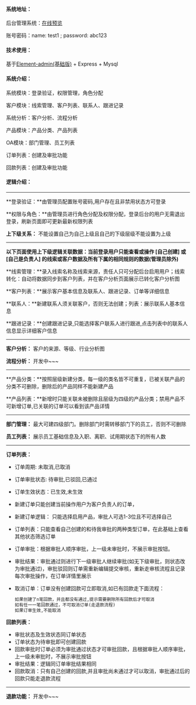 #### 系统地址：

后台管理系统：[在线预览](http://122.51.128.27:8080/)

账号密码：name: test1  ;	password: abc123

#### 技术使用：

基于[Element-admin(基础版)](https://github.com/PanJiaChen/vue-admin-template) +  Express  + Mysql

#### 系统介绍：

系统模块：登录验证，权限管理，角色分配

客户模块：线索管理、客户列表、联系人、跟进记录

系统分析：客户分析、流程分析

产品模块：产品分类、产品列表

OA模块：部门管理、员工列表

订单列表：创建及审批功能

回款列表：创建及审批功能

#### 逻辑介绍：

****

**登录验证：**由管理员配置账号密码,用户存在且非禁用状态方可登录	

**权限与角色：**由管理员进行角色分配及权限分配，登录后台的用户无需退出登录，刷新页面即可更新最新权限列表

**上下级关系：** 不能设置自己为自己上级且自己的下级层级不能设置为上级

****

**以下页面使用上下级逻辑关联数据：当前登录用户只能查看或操作 [自己创建] 或 [自己是负责人] 的线索或客户数据及所有下属的相同规则的数据(管理员除外)**

**线索管理：**录入线索名称及线索来源，责任人只可分配后台启用用户；线索转化：自动将数据同步到客户列表，并在客户分析页面展示已转化客户分析图

**客户列表：**展示客户基本信息及联系人、跟进记录、订单等详细信息

**联系人：**新建联系人须关联客户，否则无法创建；列表：展示联系人基本信息

**跟进记录：**创建跟进记录,只能选择客户联系人进行跟进,点击列表中的联系人信息显示详细客户信息

------

**客户分析：** 客户的来源、等级、行业分析图

**流程分析：** 开发中~~~

****

**产品分类：**按照层级新建分类，每一级的类名皆不可重复，已被关联产品的分类不可删除，删除后的产品同样不能新建产品

**产品列表：**新增时只能关联未被删除且层级为四级的产品分类；禁用产品不可新增订单,已关联的订单可以看到该产品详情

****

**部门管理：** 最大可建四级部门。删除部门时需转移部门下的员工，否则不可删除

**员工列表：** 展示员工基础信息及入职、离职、试用期状态下的所有人数

****

**订单列表：** 

- 订单周期: 未取消,已取消

- 订单审批状态: 待审批,已驳回,已通过

- 订单生效状态：已生效,未生效

- 新建订单只能创建当前操作用户为客户负责人的订单，

-  新建订单逻辑： 只能选择启用产品，审批人可选1-3位且不可选择自己

- 订单列表：只能查看自己创建的和待我审批的两种类型订单，在此基础上查看其他状态筛选订单

- 订单审批：根据审批人顺序审批，上一级未审批时，不展示审批按钮。

- 审批结果：审批通过则进行下一级审批人继续审批(如无下级审批，则状态改为审批通过)，审批驳回则订单需重新编辑提交审核，重新走审核流程且记录每次审批操作，在订单详情里展示

- 取消订单：订单没有创建回款可立即取消,如已有回款走下面流程：

  ```tex
  如果创建了n笔回款，并且都没有通过,提示需要删除所有回款后才可取消
  如有任一一笔回款通过，不可取消订单(走退款流程)
  如果订单生效,不能取消
  ```

**回款列表：**

- 审批状态及生效状态同订单状态
- 订单状态为待审批即可创建回款
- 回款审批时订单必须为审批通过状态才可审批回款，且根据审批人顺序审批，上一级未审批时，不展示审批按钮
- 审批结果：逻辑同订单审批结果相同
- 回款取消：只有自己创建的回款,并且审批尚未通过才可以取消，审批通过后的回款只能走退款流程

------

**退款功能：** 开发中~~~
